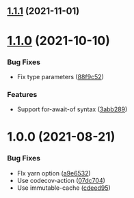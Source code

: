 ## [1.1.1](https://github.com/neet/use-iterator/compare/v1.1.0...v1.1.1) (2021-11-01)

# [1.1.0](https://github.com/neet/use-iterator/compare/v1.0.0...v1.1.0) (2021-10-10)


### Bug Fixes

* Fix type parameters ([88f9c52](https://github.com/neet/use-iterator/commit/88f9c524b677f53abc91687994db1f88af1073b7))


### Features

* Support for-await-of syntax ([3abb289](https://github.com/neet/use-iterator/commit/3abb289e0d07990aa945e008cfd79966593cacaf))

# 1.0.0 (2021-08-21)


### Bug Fixes

* FIx yarn option ([a9e6532](https://github.com/neet/use-iterator/commit/a9e65321a06ca1d5e5a518d683ba7c03f420d0dc))
* Use codecov-action ([07dc704](https://github.com/neet/use-iterator/commit/07dc7045dc66097047b2f91d12dee5f20a8802b4))
* Use immutable-cache ([cdeed95](https://github.com/neet/use-iterator/commit/cdeed952003400a3f5c6dd4275ec5e9d3f960245))
